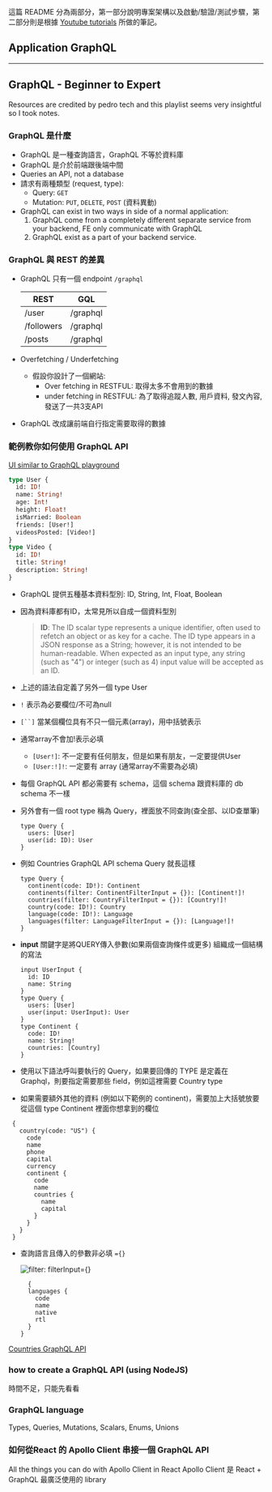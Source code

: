 這篇 README 分為兩部分，第一部分說明專案架構以及啟動/驗證/測試步驟，第二部分則是根據 [Youtube tutorials](https://youtube.com/playlist?list=PLpPqplz6dKxXICtNgHY1tiCPau_AwWAJU&si=bcgwV3eVYsUWdzJp) 所做的筆記。

## Application GraphQL





---
## GraphQL - Beginner to Expert
Resources are credited by pedro tech and this playlist seems very insightful so I took notes.

### GraphQL 是什麼
- GraphQL 是一種查詢語言，GraphQL 不等於資料庫
- GraphQL 是介於前端跟後端中間
- Queries an API, not a database 
- 請求有兩種類型 (request, type):
  - Query: `GET`
  - Mutation: `PUT`, `DELETE`, `POST` (資料異動)
- GraphQL can exist in two ways in side of a normal application:
  1. GraphQL come from a completely different separate service from your backend, FE only communicate with GraphQL
  2. GraphQL exist as a part of your backend service.

### GraphQL 與 REST 的差異
- GraphQL 只有一個 endpoint `/graphql`

  | REST       | GQL      |
  |------------|----------|
  | /user      | /graphql |
  | /followers | /graphql |
  | /posts     | /graphql |

- Overfetching / Underfetching
  - 假設你設計了一個網站:
    - Over fetching in RESTFUL: 取得太多不會用到的數據
    - under fetching in RESTFUL: 為了取得追蹤人數, 用戶資料, 發文內容, 發送了一共3支API
- GraphQL 改成讓前端自行指定需要取得的數據

### 範例教你如何使用 GraphQL API 

[UI similar to GraphQL playground](https://countries.trevorblades.com/)

```graphql
type User {
  id: ID!
  name: String!
  age: Int!
  height: Float!
  isMarried: Boolean
  friends: [User!]
  videosPosted: [Video!]
}
type Video {
  id: ID!
  title: String!
  description: String!
}
```
- GraphQL 提供五種基本資料型別: ID, String, Int, Float, Boolean
- 因為資料庫都有ID，太常見所以自成一個資料型別
  > **ID**: 
  > The ID scalar type represents a unique identifier, often used to refetch an object or as key for a cache.
  > The ID type appears in a JSON response as a String; however, it is not intended to be human-readable. 
  > When expected as an input type, any string (such as "4") or integer (such as 4) input value will be accepted as an ID.
- 上述的語法自定義了另外一個 type User
- `!` 表示為必要欄位/不可為null
- `[``]` 當某個欄位具有不只一個元素(array)，用中括號表示
- 通常array不會加!表示必填
  - `[User!]`: 不一定要有任何朋友，但是如果有朋友，一定要提供User
  - `[User:!]!`: 一定要有 array (通常array不需要為必填)

- 每個 GraphQL API 都必需要有 schema，這個 schema 跟資料庫的 db schema 不一樣
- 另外會有一個 root type 稱為 Query，裡面放不同查詢(查全部、以ID查單筆)
  ```graphqls
  type Query {
    users: [User]
    user(id: ID): User
  }
  ```
- 例如 Countries GraphQL API schema Query 就長這樣
  ```graphqls
  type Query {
    continent(code: ID!): Continent
    continents(filter: ContinentFilterInput = {}): [Continent!]!
    countries(filter: CountryFilterInput = {}): [Country!]!
    country(code: ID!): Country
    language(code: ID!): Language
    languages(filter: LanguageFilterInput = {}): [Language!]!
  }
  ```
- **input** 關鍵字是將QUERY傳入參數(如果兩個查詢條件或更多) 組織成一個結構的寫法
  ```
  input UserInput {
    id: ID
    name: String
  }
  type Query {
    users: [User]
    user(input: UserInput): User
  }
  type Continent {
    code: ID!
    name: String!
    countries: [Country]
  }
  ```
- 使用以下語法呼叫要執行的 Query，如果要回傳的 TYPE 是定義在 Graphql，則要指定需要那些 field，例如這裡需要 Country type
- 如果需要額外其他的資料 (例如以下範例的 continent)，需要加上大括號放要從這個 type Continent 裡面你想拿到的欄位
 ```
  {
    country(code: "US") {
      code
      name
      phone
      capital
      currency
      continent {
        code
        name
        countries {
          name
          capital
        }
      }
    }
  }
  ```
- 查詢語言且傳入的參數非必填 `={}`

  ![filter: filterInput={}](https://imgur.com/1zYQTjB)
  ```
    {
    languages {
      code
      name
      native
      rtl
    }
  }
  ```

[Countries GraphQL API](https://github.com/trevorblades/countries)

### how to create a GraphQL API (using NodeJS)
時間不足，只能先看看




### GraphQL language
Types, Queries, Mutations, Scalars, Enums, Unions


### 如何從React 的 Apollo Client 串接一個 GraphQL API
All the things you can do with Apollo Client in React
Apollo Client 是 React + GraphQL 最廣泛使用的 library

